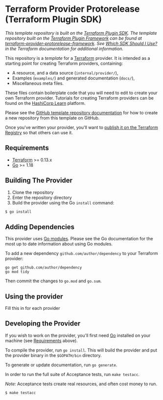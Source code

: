 # Terraform Provider Protorelease (Terraform Plugin SDK)

_This template repository is built on the [Terraform Plugin SDK](https://github.com/hashicorp/terraform-plugin-sdk). The template repository built on the [Terraform Plugin Framework](https://github.com/hashicorp/terraform-plugin-framework) can be found at [terraform-provider-protorelease-framework](https://github.com/hashicorp/terraform-provider-protorelease-framework). See [Which SDK Should I Use?](https://www.terraform.io/docs/plugin/which-sdk.html) in the Terraform documentation for additional information._

This repository is a *template* for a [Terraform](https://www.terraform.io) provider. It is intended as a starting point for creating Terraform providers, containing:

 - A resource, and a data source (`internal/provider/`),
 - Examples (`examples/`) and generated documentation (`docs/`),
 - Miscellaneous meta files.
 
These files contain boilerplate code that you will need to edit to create your own Terraform provider. Tutorials for creating Terraform providers can be found on the [HashiCorp Learn](https://learn.hashicorp.com/collections/terraform/providers) platform.

Please see the [GitHub template repository documentation](https://help.github.com/en/github/creating-cloning-and-archiving-repositories/creating-a-repository-from-a-template) for how to create a new repository from this template on GitHub.

Once you've written your provider, you'll want to [publish it on the Terraform Registry](https://www.terraform.io/docs/registry/providers/publishing.html) so that others can use it.


## Requirements

-	[Terraform](https://www.terraform.io/downloads.html) >= 0.13.x
-	[Go](https://golang.org/doc/install) >= 1.18

## Building The Provider

1. Clone the repository
1. Enter the repository directory
1. Build the provider using the Go `install` command: 
```sh
$ go install
```

## Adding Dependencies

This provider uses [Go modules](https://github.com/golang/go/wiki/Modules).
Please see the Go documentation for the most up to date information about using Go modules.

To add a new dependency `github.com/author/dependency` to your Terraform provider:

```
go get github.com/author/dependency
go mod tidy
```

Then commit the changes to `go.mod` and `go.sum`.

## Using the provider

Fill this in for each provider

## Developing the Provider

If you wish to work on the provider, you'll first need [Go](http://www.golang.org) installed on your machine (see [Requirements](#requirements) above).

To compile the provider, run `go install`. This will build the provider and put the provider binary in the `$GOPATH/bin` directory.

To generate or update documentation, run `go generate`.

In order to run the full suite of Acceptance tests, run `make testacc`.

*Note:* Acceptance tests create real resources, and often cost money to run.

```sh
$ make testacc
```

